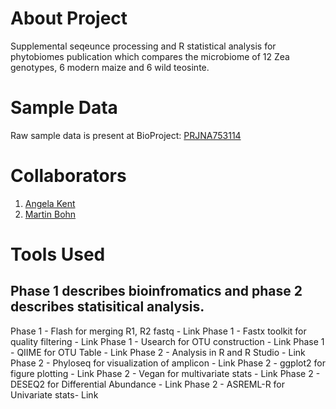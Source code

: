 # About Project
Supplemental seqeunce processing and R statistical analysis for phytobiomes publication which compares the microbiome of 12 Zea genotypes, 6 modern maize and 6 wild teosinte. 

# Sample Data 
Raw sample data is present at BioProject: [PRJNA753114](https://urldefense.com/v3/__https://dataview.ncbi.nlm.nih.gov/object/PRJNA753114?reviewer=76e2fve465rj6t7oku2e30ihf__;!!DZ3fjg!pmcDWRcgjR62Vx5fJu8tTdBCgGB006RZu8Y-cUtWZ_qU36IiJYFlDQlP21xu5klxkSw$)

# Collaborators 
1. [Angela Kent](https://microbiome.nres.illinois.edu/)
2. [Martin Bohn](https://cropsciences.illinois.edu/people/profile/mbohn)

# Tools Used 
Phase 1 describes bioinfromatics and phase 2 describes statisitical analysis. 
------------------
Phase 1 - Flash for merging R1, R2 fastq - Link
Phase 1 - Fastx toolkit for quality filtering - Link 
Phase 1 - Usearch for OTU construction - Link
Phase 1 - QIIME for OTU Table - Link
Phase 2 - Analysis in R and R Studio - Link 
Phase 2 - Phyloseq for visualization of amplicon - Link 
Phase 2 - ggplot2 for figure plotting - Link 
Phase 2 - Vegan for multivariate stats - Link 
Phase 2 - DESEQ2 for Differential Abundance - Link
Phase 2 - ASREML-R for Univariate stats- Link
